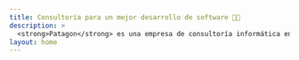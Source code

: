 ```yaml
---
title: Consultoría para un mejor desarrollo de software 🧑‍💻
description: >
  <strong>Patagon</strong> es una empresa de consultoría informática en 🇨🇱. Asesoramos a nuestros clientes a <b>innovar</b> en el rendimiento y desarrollo de software, promoviendo y habilitando las mismas capacidades que están presentes en las empresas líderes.</b>
layout: home 
---
```


